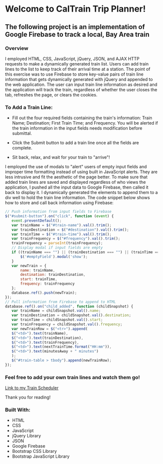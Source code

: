 # Welcome to CalTrain Trip Planner!

## The following project is an implementation of Google Firebase to track a local, Bay Area train

### Overview

I employed HTML, CSS, JavaScript, jQuery, JSON, and AJAX HTTP requests to make a dynamically generated train list. Users can add train lines to the list to keep track of their arrival time at a station. The point of this exercise was to use Firebase to store key-value pairs of train line information that gets dynamically generated with jQuery and appended to the web application. The user can input train line information as desired and the application will track the train, regardless of whether the user closes the tab, refreshes the page, or clears the cookies. 

### To Add a Train Line:

* Fill out the four required fields containing the train's information: Train Name; Destination; First Train Time; and Frequency. You will be alerted if the train information in the input fields needs modification before submittal.

* Click the Submit button to add a train line once all the fields are complete.

* Sit back, relax, and wait for your train to "arrive"!

I employed the use of modals to "alert" users of empty input fields and improper time formatting instead of using built in JavaScript alerts. They are less intrusive and fit the aesthetic of the page better. To make sure that added train lines are saved and displayed regardless of who views the application, I pushed all the input data to Google Firebase, then called it back to display it. I dynamically generated the elements to append them to a div well to hold the train line information. The code snippet below shows how to store and call back information using Firebase:

 ``` javascript
 // Push information from input fields to Firebase
$("#submit-button").on("click", function (event) {
    event.preventDefault();
    var trainName = $("#train-name").val().trim();
    var trainDestination = $("#destination").val().trim();
    var trainTime = $("#train-time").val().trim();
    var trainFrequency = $("#frequency").val().trim();
    trainFrequency = parseInt(trainFrequency);
    // Display modal if input fields are empty
    if ((trainName === "") || (trainDestination === "") || (trainTime === "") || (trainFrequency === "")) {
        $('#emptyField').modal('show');
    }
    var newTrain = {
        name: trainName,
        destination: trainDestination,
        start: trainTime,
        frequency: trainFrequency
    };
    database.ref().push(newTrain);
});
// Pull information from Firebase to append to HTML
database.ref().on("child_added", function (childSnapshot) {
    var trainName = childSnapshot.val().name;
    var trainDestination = childSnapshot.val().destination;
    var trainTime = childSnapshot.val().start;
    var trainFrequency = childSnapshot.val().frequency;
    var newTrainRow = $("<tr>").append(
    $("<td>").text(trainName),
    $("<td>").text(trainDestination),
    $("<td>").text(trainFrequency),
    $("<td>").text(nextTrainTime.format("HH:mm")),
    $("<td>").text(minutesAway + " minutes")
    );
    $("#train-table > tbody").append(newTrainRow);
});
 ```
### Feel free to add your own train lines and watch them go!

[Link to my Train Scheduler](https://jacksonsabol.github.io/Train-Scheduler/)

Thank you for reading!

### Built With:
* HTML
* CSS
* JavaScript
* jQuery Library
* JSON
* Google Firebase
* Bootstrap CSS Library
* Bootstrap JavaScript Library
